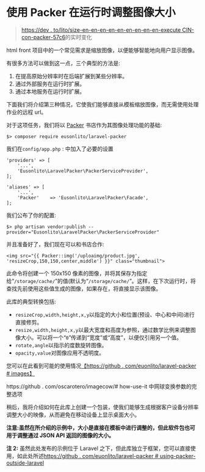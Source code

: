 # 使用 Packer 在运行时调整图像大小

> [https://dev . to/lito/size-en-en-en-en-en-en-en-en-en-execute CIN-con-packer-57c6](https://dev.to/lito/redimensionando-imgenes-en-tiempo-de-ejecucin-con-packer-57c6)的实时变化

html front 项目中的一个常见需求是缩放图像，以便能够智能地向用户显示图像。

有很多方法可以做到这一点，三个典型的方法是:

1.  在提高原始分辨率时在后端扩展到某些分辨率。
2.  通过外部服务在运行时扩展。
3.  通过本地服务在运行时扩展。

下面我们将介绍第三种情况，它使我们能够直接从模板缩放图像，而无需使用处理作业的远程 url。

对于这项任务，我们将以 [Packer](https://github.com/eusonlito/laravel-Packer) 书店作为其图像处理功能的基础:

```
$> composer require eusonlito/laravel-packer 
```

我们在`config/app.php` :
中加入了必要的设置

```
'providers' => [
    '...',
    'Eusonlito\LaravelPacker\PackerServiceProvider',
];

'aliases' => [
    '...',
    'Packer'    => 'Eusonlito\LaravelPacker\Facade',
]; 
```

我们公布了你的配置:

```
$> php artisan vendor:publish --provider="Eusonlito\LaravelPacker\PackerServiceProvider" 
```

并且准备好了，我们现在可以和书店合作:

```
<img src="{{ Packer::img('/uploaimg/product.jpg', 'resizeCrop,150,150,center,middle') }}" class="thumbnail"> 
```

此命令将创建一个 150x150 像素的图像，并将其保存为指定给“`/storage/cache/`”的值(默认为“`/storage/cache/`”。这样，在下次运行时，将查找先前使用这些值生成的图像，如果存在，将直接显示该图像。

此库的典型转换包括:

*   `resizeCrop,width,height,x,y`以指定的大小和位置(预设、中心和中间)进行直接修剪。
*   `resize,width,height,x,y`以最大宽度和高度为参照，通过数学比例来调整图像大小。可以将一个“`0`”传递到“宽度”或“高度”，以便仅引用另一个值。
*   `rotate,angle`以指示的度数旋转图像。
*   `opacity,value`对图像应用不透明度。

您可以在此看到可能的使用情况[【https://github . com/euonlito/laravel-packer # images】](https://github.com/eusonlito/laravel-Packer#images)

https://github . com/oscarotero/imagecow/# how-use-it 中网球变换参数的完整选项

稍后，我将介绍如何在此库上创建一个包装，使我们能够生成根据客户设备分辨率调整大小的映像，从而避免在移动设备上显示桌面大小。

**注意:虽然在所介绍的示例中，大小是直接在模板中进行调整的，但此软件包也可用于调整通过 JSON API 返回的图像的大小。**

**注 2:** 虽然此处发布的示例位于 Laravel 之下，但此库独立于框架，您可以直接使用，如此处所述[https://github . com/euonlito/laravel-packer # using-packer-outside-laravel](https://github.com/eusonlito/laravel-Packer#using-packer-outside-laravel)